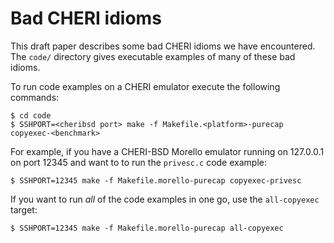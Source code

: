 # Bad CHERI idioms

This draft paper describes some bad CHERI idioms we have encountered. The
`code/` directory gives executable examples of many of these bad idioms.

To run code examples on a CHERI emulator execute the following commands:

```
$ cd code
$ SSHPORT=<cheribsd port> make -f Makefile.<platform>-purecap copyexec-<benchmark>
```

For example, if you have a CHERI-BSD Morello emulator running on 127.0.0.1 on
port 12345 and want to to run the `privesc.c` code example:

```
$ SSHPORT=12345 make -f Makefile.morello-purecap copyexec-privesc
```

If you want to run *all* of the code examples in one go, use the `all-copyexec`
target:

```
$ SSHPORT=12345 make -f Makefile.morello-purecap all-copyexec
```
